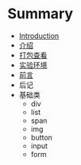 # Summary

* [Introduction](README.md)
* [介绍](book/1.intro.md)
* [打包查看](book/basic/1.div.md)
* [实验环境](book/1.1env.md)
* [前言](book/0.perface.md)
* 后记
* 基础类
   * div
   * list
   * span
   * img
   * button
   * input
   * form

